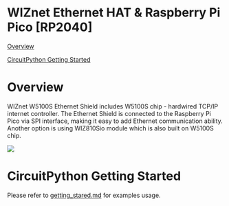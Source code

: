 # WIZnet Ethernet HAT & Raspberry Pi Pico [RP2040]

[Overview](#overview)

[CircuitPython Getting Started](#start)



<a name="overview"></a>

# Overview

WIZnet W5100S Ethernet Shield includes W5100S chip - hardwired TCP/IP internet controller. The Ethernet Shield is connected to the Raspberry Pi Pico via SPI interface, making it easy to add Ethernet communication ability. Another option is using WIZ810Sio module which is also built on W5100S chip.

![][link-Shield]



<a name="start"></a>

# CircuitPython Getting Started

Please refer to [getting_stared.md][link-getting_started] for examples usage.





<!--
Link
-->

[link-Shield]: https://github.com/Wiznet-OpenHardware/RP2040-HAT-CircuitPython/blob/main/img/START/PICO%20Shield.jpg
[link-getting_started]: https://github.com/Wiznet-OpenHardware/RP2040-HAT-CircuitPython/blob/main/Ethernet%20Example%20Getting%20Started%20%5BCircuitpython%5D.md


